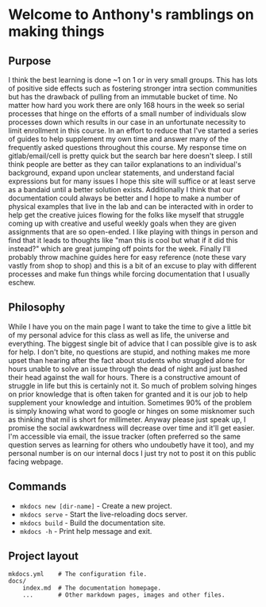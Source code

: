 # Welcome to Anthony's ramblings on making things


## Purpose
I think the best learning is done ~1 on 1 or in very small groups.  This has lots of positive side effects such as fostering stronger intra section communities but has the drawback of pulling from an immutable bucket of time.  No matter how hard you work there are only 168 hours in the week so serial processes that hinge on the efforts of a small number of individuals slow processes down which results in our case in an unfortunate necessity to limit enrollment in this course.  In an effort to reduce that I've started a series of guides to help supplement my own time and answer many of the frequently asked questions throughout this course.  My response time on gitlab/email/cell is pretty quick but the search bar here doesn't sleep.  I still think people are better as they can tailor explanations to an individual's background, expand upon unclear statements, and understand facial expressions but for many issues I hope this site will suffice or at least serve as a bandaid until a better solution exists.  Additionally I think that our documentation could always be better and I hope to make a number of physical examples that live in the lab and can be interacted with in order to help get the creative juices flowing for the folks like myself that struggle coming up with creative and useful weekly goals when they are given assignments that are so open-ended.  I like playing with things in person and find that it leads to thoughts like "man this is cool but what if it did this instead?" which are great jumping off points for the week.  Finally I'll probably throw machine guides here for easy reference (note these vary vastly from shop to shop) and this is a bit of an excuse to play with different processes and make fun things while forcing documentation that I usually eschew.

## Philosophy
While I have you on the main page I want to take the time to give a little bit of my personal advice for this class as well as life, the universe and everything.  The biggest single bit of advice that I can possible give is to ask for help.  I don't bite, no questions are stupid, and nothing makes me more upset than hearing after the fact about students who struggled alone for hours unable to solve an issue through the dead of night and just bashed their head against the wall for hours.  There is a constructive amount of struggle in life but this is certainly not it.  So much of problem solving hinges on prior knowledge that is often taken for granted and it is our job to help supplement your knowledge and intuition.  Sometimes 90% of the problem is simply knowing what word to google or hinges on some misknomer such as thinking that mil is short for millimeter.  Anyway please just speak up, I promise the social awkwardness will decrease over time and it'll get easier.  I'm accessible via email, the issue tracker (often preferred so the same question serves as learning for others who undoubetly have it too), and my personal number is on our internal docs I just try not to post it on this public facing webpage.






## Commands

* `mkdocs new [dir-name]` - Create a new project.
* `mkdocs serve` - Start the live-reloading docs server.
* `mkdocs build` - Build the documentation site.
* `mkdocs -h` - Print help message and exit.

## Project layout

    mkdocs.yml    # The configuration file.
    docs/
        index.md  # The documentation homepage.
        ...       # Other markdown pages, images and other files.
